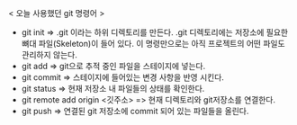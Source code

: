 
< 오늘 사용했던 git 명령어 >

* git init 
  => .git 이라는 하위 디렉토리를 만든다. .git 디렉토리에는 저장소에 필요한 뼈대 파일(Skeleton)이 들어 있다. 이 명령만으로는 아직 프로젝트의 어떤 파일도 관리하지 않는다. 
* git add 
  => git으로 추적 중인 파일을 스테이지에 넣는다.
* git commit
  => 스테이지에 들어있는 변경 사항을 반영 시킨다. 
* git status 
  => 현재 저장소 내 파일들의 상태를 확인한다.
* git remote add origin <깃주소>
  => 현재 디렉토리와 git저장소를 연결한다.
* git push 
  => 연결된 git 저장소에 commit 되어 있는 파일들을 올린다.